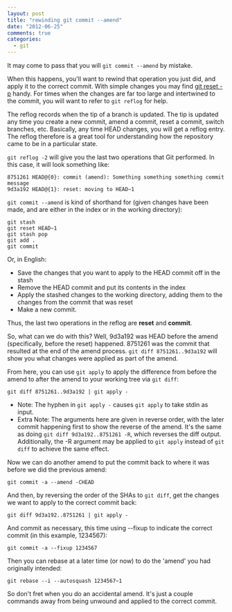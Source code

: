 ```yaml
---
layout: post
title: "rewinding git commit --amend"
date: "2012-06-25"
comments: true
categories: 
  - git
---
```


It may come to pass that you will `git commit --amend` by mistake.

<!--more-->

When this happens, you'll want to rewind that operation you just did, and apply it to the correct commit. With simple changes you may find [git reset -p](/blog/2012/05/16/git-reset-p/ "git reset -p") handy. For times when the changes are far too large and intertwined to the commit, you will want to refer to `git reflog` for help.

The reflog records when the tip of a branch is updated. The tip is updated any time you create a new commit, amend a commit, reset a commit, switch branches, etc. Basically, any time HEAD changes, you will get a reflog entry. The reflog therefore is a great tool for understanding how the repository came to be in a particular state.

`git reflog -2` will give you the last two operations that Git performed. In this case, it will look something like:

    8751261 HEAD@{0}: commit (amend): Something something something commit message
    9d3a192 HEAD@{1}: reset: moving to HEAD~1

`git commit --amend` is kind of shorthand for (given changes have been made, and are either in the index or in the working directory):

    git stash
    git reset HEAD~1
    git stash pop
    git add .
    git commit

Or, in English:

* Save the changes that you want to apply to the HEAD commit off in the stash
* Remove the HEAD commit and put its contents in the index
* Apply the stashed changes to the working directory, adding them to the changes from the commit that was reset
* Make a new commit.

Thus, the last two operations in the reflog are **reset** and **commit**.

So, what can we do with this? Well, 9d3a192 was HEAD before the amend (specifically, before the reset) happened. 8751261 was the commit that resulted at the end of the amend process. `git diff 8751261..9d3a192` will show you what changes were applied as part of the amend.

From here, you can use `git apply` to apply the difference from before the amend to after the amend to your working tree via `git diff`:

    git diff 8751261..9d3a192 | git apply -

* Note: The hyphen in `git apply -` causes `git apply` to take stdin as input.
* Extra Note: The arguments here are given in reverse order, with the later commit happening first to show the reverse of the amend. It's the same as doing `git diff 9d3a192..8751261 -R`, which reverses the diff output. Additionally, the -R argument may be applied to `git apply` instead of `git diff` to achieve the same effect.

Now we can do another amend to put the commit back to where it was before we did the previous amend:

    git commit -a --amend -CHEAD

And then, by reversing the order of the SHAs to `git diff`, get the changes we want to apply to the correct commit back:

    git diff 9d3a192..8751261 | git apply -

And commit as necessary, this time using --fixup to indicate the correct commit (in this example, 1234567):

    git commit -a --fixup 1234567

Then you can rebase at a later time (or now) to do the 'amend' you had originally intended:

    git rebase --i --autosquash 1234567~1

So don't fret when you do an accidental amend. It's just a couple commands away from being unwound and applied to the correct commit.
